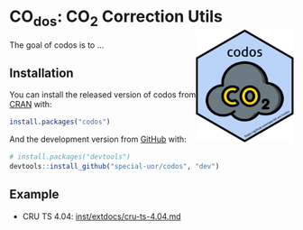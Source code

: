
<!-- README.md is generated from README.Rmd. Please edit that file -->

# CO<sub>dos</sub>: CO<sub>2</sub> Correction Utils <img src="inst/images/logo.png" alt="logo" align="right" height=200px/>

<!-- badges: start -->

<!-- badges: end -->

The goal of codos is to …

## Installation

You can install the released version of codos from
[CRAN](https://CRAN.R-project.org) with:

``` r
install.packages("codos")
```

And the development version from [GitHub](https://github.com/) with:

``` r
# install.packages("devtools")
devtools::install_github("special-uor/codos", "dev")
```

## Example

  - CRU TS 4.04:
    [inst/extdocs/cru-ts-4.04.md](inst/extdocs/cru-ts-4.04.md)
